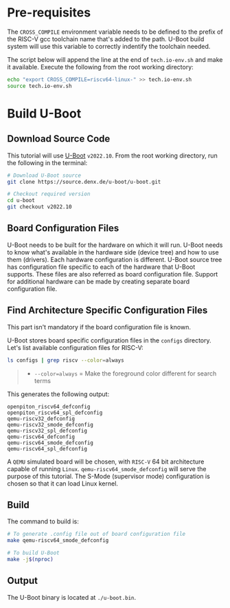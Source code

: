 # Pre-requisites

The `CROSS_COMPILE` environment variable needs to be defined to the prefix of the RISC-V gcc toolchain name that's added to the path. U-Boot build system will use this variable to correctly indentify the toolchain needed.

The script below will append the line at the end of `tech.io-env.sh` and make it available. Execute the following from the root working directory:

``` bash
echo "export CROSS_COMPILE=riscv64-linux-" >> tech.io-env.sh
source tech.io-env.sh
```

# Build U-Boot

## Download Source Code

This tutorial will use [U-Boot](https://www.denx.de/wiki/U-Boot) `v2022.10`. From the root working directory, run the following in the terminal:

``` bash
# Download U-Boot source
git clone https://source.denx.de/u-boot/u-boot.git

# Checkout required version
cd u-boot
git checkout v2022.10
```

## Board Configuration Files

U-Boot needs to be built for the hardware on which it will run. U-Boot needs to know what's available in the hardware side (device tree) and how to use them (drivers). Each hardware configuration is different. U-Boot source tree has configuration file specific to each of the hardware that U-Boot supports. These files are also referred as board configuration file. Support for additional hardware can be made by creating separate board configuration file.

## Find Architecture Specific Configuration Files

This part isn't mandatory if the board configuration file is known.

U-Boot stores board specific configuration files in the `configs` directory. Let's list available configuration files for RISC-V:
``` bash
ls configs | grep riscv --color=always
```
> - `--color=always` = Make the foreground color different for search terms

This generates the following output:
```
openpiton_riscv64_defconfig
openpiton_riscv64_spl_defconfig
qemu-riscv32_defconfig
qemu-riscv32_smode_defconfig
qemu-riscv32_spl_defconfig
qemu-riscv64_defconfig
qemu-riscv64_smode_defconfig
qemu-riscv64_spl_defconfig
```

A `QEMU` simulated board will be chosen, with `RISC-V` 64 bit architecture capable of running `Linux`. `qemu-riscv64_smode_defconfig` will serve the purpose of this tutorial. The S-Mode (supervisor mode) configuration is chosen so that it can load Linux kernel.

## Build

The command to build is:
``` bash
# To generate .config file out of board configuration file
make qemu-riscv64_smode_defconfig

# To build U-Boot
make -j$(nproc)
```

## Output
The U-Boot binary is located at `./u-boot.bin`.
